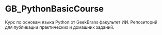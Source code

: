# GB_PythonBasicCourse
Курс по основам языка Python от GeekBrans факультет ИИ. Репозиторий для публикации практических и домашних заданий.
